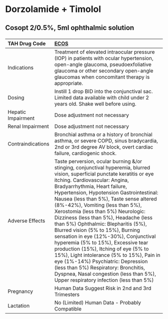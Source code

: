 # Dorzolamide + Timolol

## Cosopt 2/0.5%, 5ml ophthalmic solution

##### 

| TAH Drug Code      | [ECOS](https://www.tahsda.org.tw/drugs/hissearch.php?drug_code=ECOS)                                                                                                                                                                                                                                                                                                                                                                                                                                                                                                                                                                                                                                                                                                                                                     |
|:-------------------|:-------------------------------------------------------------------------------------------------------------------------------------------------------------------------------------------------------------------------------------------------------------------------------------------------------------------------------------------------------------------------------------------------------------------------------------------------------------------------------------------------------------------------------------------------------------------------------------------------------------------------------------------------------------------------------------------------------------------------------------------------------------------------------------------------------------------------|
| Indications        | Treatment of elevated intraocular pressure (IOP) in patients with ocular hypertension, open-angle glaucoma, pseudoexfoliative glaucoma or other secondary open-angle glaucomas when concomitant therapy is appropriate.                                                                                                                                                                                                                                                                                                                                                                                                                                                                                                                                                                                                  |
| Dosing             | Instill 1 drop BID into the conjunctival sac. Limited data available with child under 2 years old. Shake well before using.                                                                                                                                                                                                                                                                                                                                                                                                                                                                                                                                                                                                                                                                                              |
| Hepatic Impairment | Dose adjustment not necessary                                                                                                                                                                                                                                                                                                                                                                                                                                                                                                                                                                                                                                                                                                                                                                                            |
| Renal Impairment   | Dose adjustment not necessary                                                                                                                                                                                                                                                                                                                                                                                                                                                                                                                                                                                                                                                                                                                                                                                            |
| Contraindications  | Bronchial asthma or a history of bronchial asthma, or severe COPD, sinus bradycardia, 2nd or 3rd degree AV block, overt cardiac failure, cardiogenic shock.                                                                                                                                                                                                                                                                                                                                                                                                                                                                                                                                                                                                                                                              |
| Adverse Effects    | Taste perversion, ocular burning &/or stinging, conjunctival hyperemia, blurred vision, superficial punctate keratitis or eye itching. Cardiovascular: Angina, Bradyarrhythmia, Heart failure, Hypertension, Hypotension Gastrointestinal: Nausea (less than 5%), Taste sense altered (8%-42%), Vomiting (less than 5%), Xerostomia (less than 5%) Neurologic: Dizziness (less than 5%), Headache (less than 5%) Ophthalmic: Blepharitis (5%), Blurred vision (5% to 15%), Burning sensation in eye (12%-30%), Conjunctival hyperemia (5% to 15%), Excessive tear production (15%), Itching of eye (5% to 15%), Light intolerance (5% to 15%), Pain in eye (1%-14%) Psychiatric: Depression (less than 5%) Respiratory: Bronchitis, Dyspnea, Nasal congestion (less than 5%), Upper respiratory infection (less than 5%) |
| Pregnancy          | Human Data Suggest Risk in 2nd and 3rd Trimesters                                                                                                                                                                                                                                                                                                                                                                                                                                                                                                                                                                                                                                                                                                                                                                        |
| Lactation          | No (Limited) Human Data - Probably Compatible                                                                                                                                                                                                                                                                                                                                                                                                                                                                                                                                                                                                                                                                                                                                                                            |

